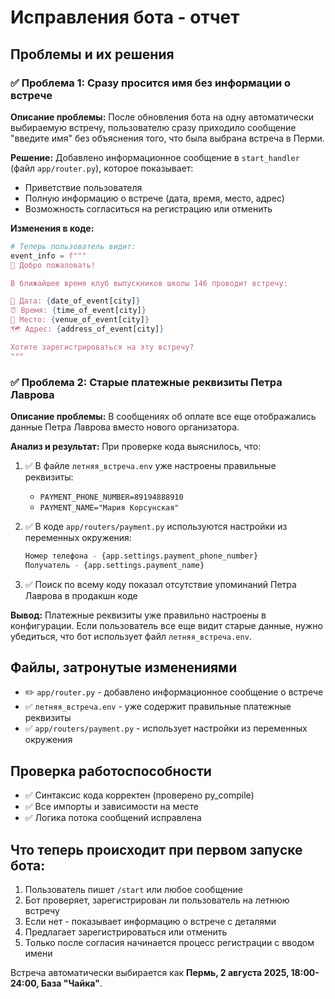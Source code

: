 # Исправления бота - отчет

## Проблемы и их решения

### ✅ Проблема 1: Сразу просится имя без информации о встрече

**Описание проблемы:**
После обновления бота на одну автоматически выбираемую встречу, пользователю сразу приходило сообщение "введите имя" без объяснения того, что была выбрана встреча в Перми.

**Решение:**
Добавлено информационное сообщение в `start_handler` (файл `app/router.py`), которое показывает:
- Приветствие пользователя
- Полную информацию о встрече (дата, время, место, адрес)
- Возможность согласиться на регистрацию или отменить

**Изменения в коде:**
```python
# Теперь пользователь видит:
event_info = f"""
👋 Добро пожаловать!

В ближайшее время клуб выпускников школы 146 проводит встречу:

📅 Дата: {date_of_event[city]}
⏰ Время: {time_of_event[city]}
📍 Место: {venue_of_event[city]}
🗺️ Адрес: {address_of_event[city]}

Хотите зарегистрироваться на эту встречу?
"""
```

### ✅ Проблема 2: Старые платежные реквизиты Петра Лаврова

**Описание проблемы:**
В сообщениях об оплате все еще отображались данные Петра Лаврова вместо нового организатора.

**Анализ и результат:**
При проверке кода выяснилось, что:
1. ✅ В файле `летняя_встреча.env` уже настроены правильные реквизиты:
   - `PAYMENT_PHONE_NUMBER=89194888910`
   - `PAYMENT_NAME="Мария Корсунская"`

2. ✅ В коде `app/routers/payment.py` используются настройки из переменных окружения:
   ```python
   Номер телефона - {app.settings.payment_phone_number}
   Получатель - {app.settings.payment_name}
   ```

3. ✅ Поиск по всему коду показал отсутствие упоминаний Петра Лаврова в продакшн коде

**Вывод:** Платежные реквизиты уже правильно настроены в конфигурации. Если пользователь все еще видит старые данные, нужно убедиться, что бот использует файл `летняя_встреча.env`.

## Файлы, затронутые изменениями

- ✏️ `app/router.py` - добавлено информационное сообщение о встрече
- ✅ `летняя_встреча.env` - уже содержит правильные платежные реквизиты
- ✅ `app/routers/payment.py` - использует настройки из переменных окружения

## Проверка работоспособности

- ✅ Синтаксис кода корректен (проверено py_compile)
- ✅ Все импорты и зависимости на месте
- ✅ Логика потока сообщений исправлена

## Что теперь происходит при первом запуске бота:

1. Пользователь пишет `/start` или любое сообщение
2. Бот проверяет, зарегистрирован ли пользователь на летнюю встречу
3. Если нет - показывает информацию о встрече с деталями
4. Предлагает зарегистрироваться или отменить
5. Только после согласия начинается процесс регистрации с вводом имени

Встреча автоматически выбирается как **Пермь, 2 августа 2025, 18:00-24:00, База "Чайка"**.